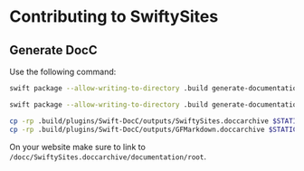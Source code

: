 # Contributing to SwiftySites

## Generate DocC

Use the following command:

```sh
swift package --allow-writing-to-directory .build generate-documentation --target SwiftySites --disable-indexing --transform-for-static-hosting --hosting-base-path SwiftySites.doccarchive

swift package --allow-writing-to-directory .build generate-documentation  --target GFMarkdown --disable-indexing --transform-for-static-hosting --hosting-base-path GFMarkdown.doccarchive

cp -rp .build/plugins/Swift-DocC/outputs/SwiftySites.doccarchive $STATIC_WEBSITE_ROOT
cp -rp .build/plugins/Swift-DocC/outputs/GFMarkdown.doccarchive $STATIC_WEBSITE_ROOT
```

On your website make sure to link to `/docc/SwiftySites.doccarchive/documentation/root`.
